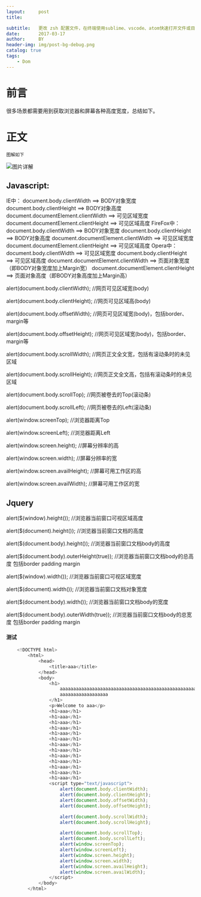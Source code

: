 ```yaml
---
layout:     post
title:      

subtitle:   更改 zsh 配置文件，在终端使用sublime、vscode、atom快速打开文件或目录
date:       2017-03-17
author:     BY
header-img: img/post-bg-debug.png
catalog: true
tags:
    - Dom
---
```


# 前言

 很多场景都需要用到获取浏览器和屏幕各种高度宽度，总结如下。

# 正文
	图解如下
![图片详解](https://images2015.cnblogs.com/blog/116165/201606/116165-20160630110328843-2101737128.png)
	
## Javascript:

IE中：
document.body.clientWidth ==> BODY对象宽度
document.body.clientHeight ==> BODY对象高度
document.documentElement.clientWidth ==> 可见区域宽度
document.documentElement.clientHeight ==> 可见区域高度
FireFox中：
document.body.clientWidth ==> BODY对象宽度
document.body.clientHeight ==> BODY对象高度
document.documentElement.clientWidth ==> 可见区域宽度
document.documentElement.clientHeight ==> 可见区域高度
Opera中：
document.body.clientWidth ==> 可见区域宽度
document.body.clientHeight ==> 可见区域高度
document.documentElement.clientWidth ==> 页面对象宽度（即BODY对象宽度加上Margin宽）
document.documentElement.clientHeight ==> 页面对象高度（即BODY对象高度加上Margin高）

 

 

alert(document.body.clientWidth);        //网页可见区域宽(body)

alert(document.body.clientHeight);       //网页可见区域高(body)

alert(document.body.offsetWidth);       //网页可见区域宽(body)，包括border、margin等

alert(document.body.offsetHeight);      //网页可见区域宽(body)，包括border、margin等

alert(document.body.scrollWidth);        //网页正文全文宽，包括有滚动条时的未见区域

alert(document.body.scrollHeight);       //网页正文全文高，包括有滚动条时的未见区域

alert(document.body.scrollTop);           //网页被卷去的Top(滚动条)

alert(document.body.scrollLeft);           //网页被卷去的Left(滚动条)

alert(window.screenTop);                     //浏览器距离Top

alert(window.screenLeft);                     //浏览器距离Left

alert(window.screen.height);                //屏幕分辨率的高

alert(window.screen.width);                 //屏幕分辨率的宽

alert(window.screen.availHeight);          //屏幕可用工作区的高

alert(window.screen.availWidth);           //屏幕可用工作区的宽


## Jquery

alert($(window).height());                           //浏览器当前窗口可视区域高度

alert($(document).height());                        //浏览器当前窗口文档的高度

alert($(document.body).height());                //浏览器当前窗口文档body的高度

alert($(document.body).outerHeight(true));  //浏览器当前窗口文档body的总高度 包括border padding margin

alert($(window).width());                            //浏览器当前窗口可视区域宽度

alert($(document).width());                        //浏览器当前窗口文档对象宽度

alert($(document.body).width());                //浏览器当前窗口文档body的宽度

alert($(document.body).outerWidth(true));  //浏览器当前窗口文档body的总宽度 包括border padding margin
	
#### 测试
```javascript
	<!DOCTYPE html>
		<html>
			<head>
				<title>aaa</title>
			</head>
			<body>
				<h1>
					aaaaaaaaaaaaaaaaaaaaaaaaaaaaaaaaaaaaaaaaaaaaaaaaaaaaaaaaaaaaaaaaaaaaaaaaaaaaaaaaaaaaaaaaaaaaaaaaaaaaaaaaaaaaaaaaaaaaaaaa
					aaaaaaaaaaaaaaaaaa
				</h1>
				<p>Welcome to aaa</p>
				<h1>aaa</h1>
				<h1>aaa</h1>
				<h1>aaa</h1>
				<h1>aaa</h1>
				<h1>aaa</h1>
				<h1>aaa</h1>
				<h1>aaa</h1>
				<h1>aaa</h1>
				<h1>aaa</h1>
				<h1>aaa</h1>
				<h1>aaa</h1>
				<h1>aaa</h1>
				<h1>aaa</h1>
				<script type="text/javascript">
					alert(document.body.clientWidth);
					alert(document.body.clientHeight);
					alert(document.body.offsetWidth);
					alert(document.body.offsetHeight);

					alert(document.body.scrollWidth);
					alert(document.body.scrollHeight);

					alert(document.body.scrollTop);
					alert(document.body.scrollLeft);
					alert(window.screenTop);
					alert(window.screenLeft);
					alert(window.screen.height);
					alert(window.screen.width);
					alert(window.screen.availHeight);
					alert(window.screen.availWidth);
				</script>
			</body>
		</html>
```

	
		
